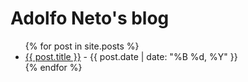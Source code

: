 <!-- # v1
<ul>
{% for post in site.posts %}
    <li><a href="{{ post.url }}">{{ post.title }}</a></li>
{% endfor %}
</ul>

# v2 
<ul>
{% for post in site.posts %}
  <li>
    <a href="{{ post.url }}">{{ post.title }}</a>
    {{ post.excerpt }}
  </li>
{% endfor %}
</ul>

# v3 -->

# Adolfo Neto's blog
<ul>
{% for post in site.posts %}
  <li>
    <a href="{{ post.url }}">{{ post.title }}</a> - {{ post.date | date: "%B %d, %Y" }} 

  </li>
{% endfor %}
</ul>
